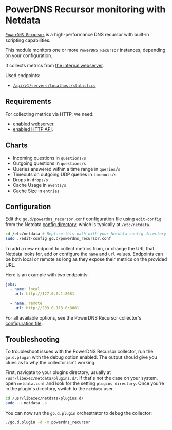 <!--
title: "PowerDNS Recursor monitoring with Netdata"
custom_edit_url: https://github.com/netdata/go.d.plugin/edit/master/modules/powerdns_recursor/README.md
sidebar_label: "PowerDNS Recursor"
-->

# PowerDNS Recursor monitoring with Netdata

[`PowerDNS Recursor`](https://doc.powerdns.com/recursor/) is a high-performance DNS recursor with built-in scripting
capabilities.

This module monitors one or more `PowerDNS Recursor` instances, depending on your configuration.

It collects metrics
from [the internal webserver](https://doc.powerdns.com/recursor/http-api/index.html#built-in-webserver-and-http-api).

Used endpoints:

- [`/api/v1/servers/localhost/statistics`](https://doc.powerdns.com/recursor/common/api/endpoint-statistics.html)

## Requirements

For collecting metrics via HTTP, we need:

- [enabled webserver](https://doc.powerdns.com/recursor/http-api/index.html#webserver).
- [enabled HTTP API](https://doc.powerdns.com/recursor/http-api/index.html#enabling-the-api).

## Charts

- Incoming questions in `questions/s`
- Outgoing questions in `questions/s`
- Queries answered within a time range in `queries/s`
- Timeouts on outgoing UDP queries in `timeouts/s`
- Drops in `drops/s`
- Cache Usage in `events/s`
- Cache Size in `entries`

## Configuration

Edit the `go.d/powerdns_recursor.conf` configuration file using `edit-config` from the
Netdata [config directory](https://learn.netdata.cloud/docs/configure/nodes), which is typically at `/etc/netdata`.

```bash
cd /etc/netdata # Replace this path with your Netdata config directory
sudo ./edit-config go.d/powerdns_recursor.conf
```

To add a new endpoint to collect metrics from, or change the URL that Netdata looks for, add or configure the `name` and
`url` values. Endpoints can be both local or remote as long as they expose their metrics on the provided URL.

Here is an example with two endpoints:

```yaml
jobs:
  - name: local
    url: http://127.0.0.1:8081

  - name: remote
    url: http://203.0.113.0:8081
```

For all available options, see the PowerDNS Recursor
collector's [configuration file](https://github.com/netdata/go.d.plugin/blob/master/config/go.d/powerdns_recursor.conf).

## Troubleshooting

To troubleshoot issues with the PowerDNS Recursor collector, run the `go.d.plugin` with the debug option enabled. The
output should give you clues as to why the collector isn't working.

First, navigate to your plugins directory, usually at `/usr/libexec/netdata/plugins.d/`. If that's not the case on your
system, open `netdata.conf` and look for the setting `plugins directory`. Once you're in the plugin's directory, switch
to the `netdata` user.

```bash
cd /usr/libexec/netdata/plugins.d/
sudo -u netdata -s
```

You can now run the `go.d.plugin` orchestrator to debug the collector:

```bash
./go.d.plugin -d -m powerdns_recursor
```

